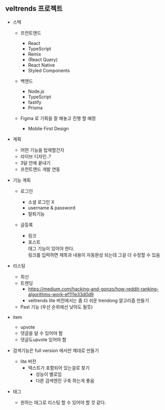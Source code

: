 ## veltrends 프로젝트  

* 스택  
  * 프런트엔드  
    * React
    * TypeScript   
    * Remix  
    * (React Query)  
    * React Native   
    * Styled Components   

  * 백엔드 
    * Node.js   
    * TypeScript   
    * fastify  
    * Prisma  
  * Figma 로 기획을 잘 해놓고 진행 할 예정    
    * Moblie First Design     
* 계획  
  * 어떤 기능을 탑재할건지  
  * 라이브 디자인..?  
  * 3달 안에 끝내기  
  * 프런트엔드 개발 연동  

 * 기능 계획  
    * 로그인  
      * 소셜 로그인 X  
      * username & password  
      * 탈퇴기능    

    * 글등록   
      * 링크  
      * 포스트     
     태그 기능이 있어야 한다.   
     링크를 입력하면 제목과 내용이 자동완성 되는데 그걸 더 수정할 수 있음    
     
  * 리스팅     
     * 최신   
     * 트렌딩    
        *  https://medium.com/hacking-and-gonzo/how-reddit-ranking-algorithms-work-ef111e33d0d9  
        *  veltrends lite 버전에서는 좀 더 쉬운 trendong 알고리즘 만들기  
     * Past 기능 (우선 순위에선 낮아도 될듯)   
  * item  
    * upvote  
    * 댓글을 달 수 있어야 함  
    * 댓글도upvote 있어야 함   
  * 검색기능은 full version 에서만 제대로 만들기   
    * lite 버전  
      * 텍스트가 포함되어 있는걸로 찾기
         * 성능이 별로임  
         * 다른 검색엔진 구축 하는게 좋음  

  * 태그  
    * 원하는 태그로 리스팅 할 수 있어야 할 것 같다.   
    




